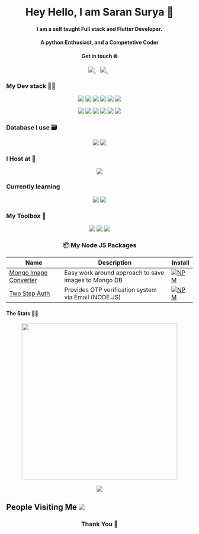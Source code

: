 <h1 align='center'>
  Hey Hello, I am Saran Surya 👋
  <br/>
  <h4 align = 'center'>I am a self taught Full stack and Flutter Developer.</h4>
  <h4 align = 'center'>A python Enthusiast, and a Competetive Coder </h4>
</h1>
<h4 align = 'center'>Get in touch 🌐</h4>
<p align='center'>  
  <a href="https://www.linkedin.com/in/saransurya/">
    <img src="https://img.shields.io/badge/linkedin-%230077B5.svg?&style=for-the-badge&logo=linkedin&logoColor=white" />
  </a>&nbsp;&nbsp;  
   <a href="https://www.instagram.com/saran_surya_photography/">
    <img src="https://img.shields.io/badge/instagram-%23E4405F.svg?&style=for-the-badge&logo=instagram&logoColor=white" />        
  </a>&nbsp;&nbsp;
</p>

### My Dev stack 👨‍💻
<p align='center'>
<img src = 'https://img.shields.io/badge/Python-14354C?style=for-the-badge&logo=python&logoColor=white'>
<img src = 'https://img.shields.io/badge/JavaScript-F7DF1E?style=for-the-badge&logo=javascript&logoColor=black'>
<img src = 'https://img.shields.io/badge/Dart-0175C2?style=for-the-badge&logo=dart&logoColor=white'>
<img src = 'https://img.shields.io/badge/Flutter-02569B?style=for-the-badge&logo=flutter&logoColor=white'>
<img src = 'https://img.shields.io/badge/Node.js-43853D?style=for-the-badge&logo=node.js&logoColor=white'>
<img src = 'https://img.shields.io/badge/Express.js-404D59?style=for-the-badge'>
</p>
<p align='center'>
<img src = 'https://img.shields.io/badge/React-20232A?style=for-the-badge&logo=react&logoColor=61DAFB'>
<img src = 'https://img.shields.io/badge/Sass-CC6699?style=for-the-badge&logo=sass&logoColor=white'>
<img src = 'https://img.shields.io/badge/Bootstrap-563D7C?style=for-the-badge&logo=bootstrap&logoColor=white'>
<img src = 'https://img.shields.io/badge/CSS3-1572B6?style=for-the-badge&logo=css3&logoColor=white'>
<img src = 'https://img.shields.io/badge/HTML5-E34F26?style=for-the-badge&logo=html5&logoColor=white'>
<img src = 'https://img.shields.io/badge/Material--UI-0081CB?style=for-the-badge&logo=material-ui&logoColor=white'>
</p>

### Database I use 🗃️
<p align = 'center'>
<img src = 'https://img.shields.io/badge/PostgreSQL-316192?style=for-the-badge&logo=postgresql&logoColor=white'>
<img src = 'https://img.shields.io/badge/MongoDB-4EA94B?style=for-the-badge&logo=mongodb&logoColor=white'>
</p>

### I Host at 📡
<p align = 'center'>
  <img src = 'https://img.shields.io/badge/Heroku-430098?style=for-the-badge&logo=heroku&logoColor=white'>
</p>

### Currently learning
<p align = 'center'>
<img src = 'https://img.shields.io/badge/Java-ED8B00?style=for-the-badge&logo=java&logoColor=white'>
 <img src = 'https://img.shields.io/badge/Shell_Script-121011?style=for-the-badge&logo=gnu-bash&logoColor=white'>
</p>

### My Toolbox 🧰
<p align="center">
 <img src="https://img.shields.io/badge/vscode%20-%23007ACC.svg?&style=for-the-badge&logo=visual-studio-code&logoColor=white" />
<img src="https://img.shields.io/badge/git%20-%23F05032.svg?&style=for-the-badge&logo=git&logoColor=white"/>
<img src="https://img.shields.io/badge/github%20-%23181717.svg?&style=for-the-badge&logo=github&logoColor=white" />
</p> 

<h3 align='center'>📦 My Node JS Packages</h3> 

| Name                 | Description                              | Install |
| -------------------- | -------------------------------------------- | ------------ |
| [Mongo Image Converter](https://www.npmjs.com/package/mongo-image-converter) | Easy work around approach to save images to Mongo DB | [![NPM](https://nodei.co/npm/mongo-image-converter.png?mini=true)](https://npmjs.org/package/mongo-image-converter) |
| [Two Step Auth](https://www.npmjs.com/package/two-step-auth) | Provides OTP verification system via Email (NODE.JS) | [![NPM](https://nodei.co/npm/two-step-auth.png?mini=true)](https://npmjs.org/package/two-step-auth) |


#### The Stats 🚴‍♂️
<p align = 'center'>
  <img align="center" src="https://github-readme-stats.vercel.app/api?username=saran-surya&show_icons=true&theme=dark" width=420/> <br/><br/>
  <img align="center" src="https://github-readme-stats.vercel.app/api/top-langs/?username=saran-surya&layout=compact&theme=dark&hide=css">
</p>

  
## People Visiting Me ![](https://komarev.com/ghpvc/?username=saran-surya)<br/>

<h3 align = 'center'>Thank You 💚</h3>
<!--- ### Hi there, I'm Saran.
### I'm a self-taught M.E.R.N stack, and a Flutter developer.
### I love automating stuff with Python
#### - 📫 How to reach me: saransurya199@gmail.com | [LinkedIn](https://www.linkedin.com/in/saransurya/)
<br />
### More about me...
- 🔭 I’m currently working on Node.js, Express.js, React, PostgreSQL, MongoDB, Flutter, etc 💻.
- 🥀 Learning PostgreSQL, Flutter
- 🌱 I’m currently into Full Stack and App Development 🚀.
- 💻 I have worked on Python, JavaScript, Dart, VB Script, Flutter
- 🛸 Lost into the world of programming and solving problems !
<br/>
**I am Into**
**Web Development, Competetive Programming, Automating ideas using Python**
<br />
![Saran Sruya's Github Stats](https://github-readme-stats.vercel.app/api?username=saran-surya&show_icons=true&title_color=fff&icon_color=79ff97&text_color=9f9f9f&bg_color=151515) --- !>

